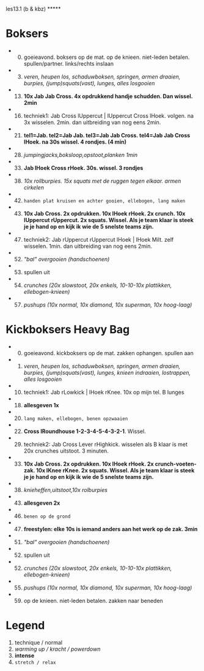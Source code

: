 les13.1 (b & kbz) *****

# Boksers

  - 00) goeieavond. boksers op de mat. op de knieen. niet-leden betalen. spullen/partner. links/rechts inslaan
  - 03) *veren, heupen los, schaduwboksen, springen, armen draaien, burpies, (jump)squats(vast), lunges, alles losgooien*
  - 13) **10x Jab Jab Cross. 4x opdrukkend handje schudden. Dan wissel. 2min**
  - 16) techniek1: Jab Cross lUppercut | lUppercut Cross lHoek. volgen. na 3x wisselen. 2min. dan uitbreiding van nog eens 2min.
  - 21) **tel1=Jab. tel2=Jab Jab. tel3=Jab Jab Cross. tel4=Jab Jab Cross lHoek. na 30s wissel. 4 rondjes. (4 min)**
  - 28) *jumpingjacks,boksloop,opstoot,planken 1min*
  - 33) **Jab lHoek Cross rHoek. 30s. wissel. 3 rondjes**
  - 38) *10x rollburpies. 15x squats met de ruggen tegen elkaar. armen cirkelen*
  - 42) `handen plat kruisen en achter gooien, ellebogen, lang maken`
  - 43) **10x Jab Cross. 2x opdrukken. 10x lHoek rHoek. 2x crunch. 10x lUppercut rUppercut. 2x squats. Wissel. Als je team klaar is steek je je hand op en kijk ik wie de 5 snelste teams zijn.**
  - 47) techniek2: Jab rUppercut rUppercut lHoek | lHoek Milt. zelf wisselen. 1min. dan uitbreiding van nog eens 2min.
  - 52) *"bal" overgooien (handschoenen)*
  - 53) spullen uit
  - 54) *crunches (20x slowstoot, 20x enkels, 10-10-10x plattikken, ellebogen-knieen)*
  - 57) *pushups (10x normal, 10x diamond, 10x superman, 10x hoog-laag)*

# Kickboksers Heavy Bag

  - 00) goeieavond. kickboksers op de mat. zakken ophangen. spullen aan
  - 01) *veren, heupen los, schaduwboksen, springen, armen draaien, burpies, (jump)squats(vast), lunges, knieen indraaien, lostrappen, alles losgooien*
  - 10) techniek1: Jab rLowkick | lHoek rKnee. 10x op mijn tel. B lunges
  - 18) **allesgeven 1x**
  - 20) `lang maken, ellebogen, benen opzwaaien`
  - 22) **Cross lRoundhouse 1-2-3-4-5-4-3-2-1**. Wissel.
  - 29) techniek2: Jab Cross Lever rHighkick. wisselen als B klaar is met 20x crunches uitstoot. 3 minuten.
  - 33) **10x Jab Cross. 2x opdrukken. 10x lHoek rHoek. 2x crunch-voeten-zak. 10x lKnee rKnee. 2x squats. Wissel. Als je team klaar is steek je je hand op en kijk ik wie de 5 snelste teams zijn.**
  - 38) *knieheffen,uitstoot,10x rolburpies*
  - 43) **allesgeven 2x**
  - 46) `benen op de grond`
  - 47) **freestylen: elke 10s is iemand anders aan het werk op de zak. 3min**
  - 51) *"bal" overgooien (handschoenen)*
  - 52) spullen uit
  - 52) *crunches (20x slowstoot, 20x enkels, 10-10-10x plattikken, ellebogen-knieen)*
  - 55) *pushups (10x normal, 10x diamond, 10x superman, 10x hoog-laag)*
  - 59) op de knieen. niet-leden betalen. zakken naar beneden

# Legend

 1. technique / normal
 1. *warming up / kracht / powerdown*
 1. **intense**
 1. `stretch / relax`
